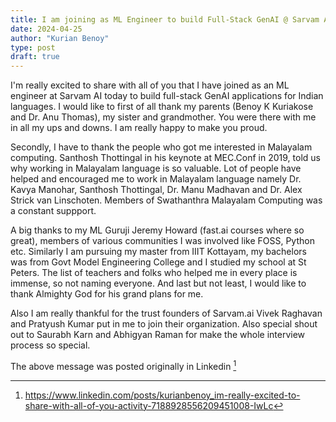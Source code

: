 ```yaml
---
title: I am joining as ML Engineer to build Full-Stack GenAI @ Sarvam AI
date: 2024-04-25
author: "Kurian Benoy"
type: post
draft: true
---
```


I'm really excited to share with all of you that I have joined as an ML engineer at Sarvam AI today to build full-stack GenAI applications for Indian languages. I would like to first of all thank my parents (Benoy K Kuriakose and Dr. Anu Thomas), my sister and grandmother. You were there with me in all my ups and downs. I am really happy to make you proud.



Secondly, I have to thank the people who got me interested in Malayalam computing. Santhosh Thottingal in his keynote at MEC.Conf in 2019, told us why working in Malayalam language is so valuable. Lot of people have helped and encouraged me to work in Malayalam language namely Dr. Kavya Manohar, Santhosh Thottingal, Dr. Manu Madhavan and Dr. Alex Strick van Linschoten. Members of Swathanthra Malayalam Computing was a constant suppport.



A big thanks to my ML Guruji Jeremy Howard (fast.ai courses where so great), members of various communities I was involved like FOSS, Python etc. Similarly I am pursuing my master from IIIT Kottayam, my bachelors was from Govt Model Engineering College and I studied my school at St Peters. The list of teachers and folks who helped me in every place is immense, so not naming everyone.  And last but not least, I would like to thank Almighty God for his grand plans for me.



Also I am really thankful for the trust founders of Sarvam.ai Vivek Raghavan and Pratyush Kumar put in me to join their organization. Also special shout out to Saurabh Karn and Abhigyan Raman for make the whole interview process so special.

The above message was posted originally in Linkedin [^1]

[^1]: https://www.linkedin.com/posts/kurianbenoy_im-really-excited-to-share-with-all-of-you-activity-7188928556209451008-IwLc
